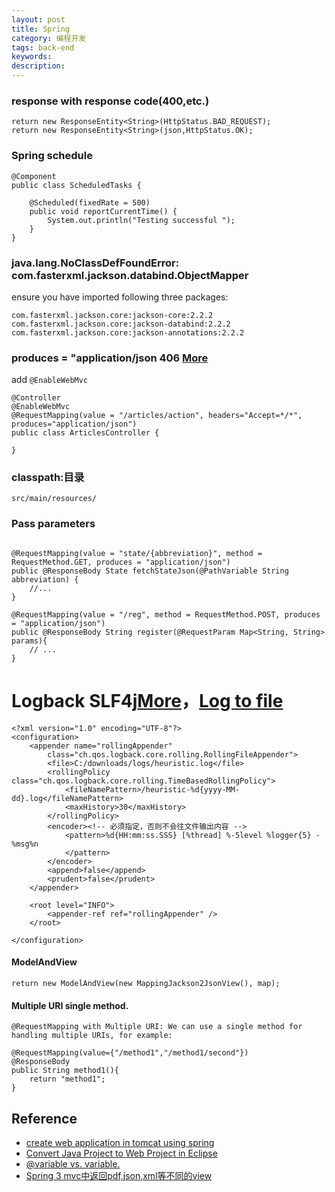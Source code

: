 ```yaml
---
layout: post
title: Spring
category: 编程开发
tags: back-end
keywords: 
description: 
---
```


### response with response code(400,etc.)

```
return new ResponseEntity<String>(HttpStatus.BAD_REQUEST);
return new ResponseEntity<String>(json,HttpStatus.OK);
```

### Spring schedule

```
@Component
public class ScheduledTasks {

    @Scheduled(fixedRate = 500)
    public void reportCurrentTime() {
        System.out.println("Testing successful ");
    }
}

```

### java.lang.NoClassDefFoundError: com.fasterxml.jackson.databind.ObjectMapper

ensure you have imported following three packages:

```
com.fasterxml.jackson.core:jackson-core:2.2.2
com.fasterxml.jackson.core:jackson-databind:2.2.2
com.fasterxml.jackson.core:jackson-annotations:2.2.2
```

### produces = "application/json 406 [More](http://stackoverflow.com/questions/16335591/spring-mvc-json-406-not-acceptable)

add `@EnableWebMvc`

```
@Controller
@EnableWebMvc
@RequestMapping(value = "/articles/action", headers="Accept=*/*",  produces="application/json")
public class ArticlesController {

}
```

### classpath:目录
```
src/main/resources/
```

### Pass parameters

```

@RequestMapping(value = "state/{abbreviation}", method = RequestMethod.GET, produces = "application/json")
public @ResponseBody State fetchStateJson(@PathVariable String abbreviation) {
	//...
}

```

```
@RequestMapping(value = "/reg", method = RequestMethod.POST, produces = "application/json")
public @ResponseBody String register(@RequestParam Map<String, String> params){
	// ...
}
```


# Logback SLF4j[More](http://www.mkyong.com/spring-mvc/spring-mvc-logback-slf4j-example/)，[Log to file](http://czj4451.iteye.com/blog/1975937)

```
<?xml version="1.0" encoding="UTF-8"?>
<configuration>
	<appender name="rollingAppender"
		class="ch.qos.logback.core.rolling.RollingFileAppender">
		<file>C:/downloads/logs/heuristic.log</file>
		<rollingPolicy class="ch.qos.logback.core.rolling.TimeBasedRollingPolicy">
			<fileNamePattern>/heuristic-%d{yyyy-MM-dd}.log</fileNamePattern>
			<maxHistory>30</maxHistory>
		</rollingPolicy>
		<encoder><!-- 必须指定，否则不会往文件输出内容 -->
			<pattern>%d{HH:mm:ss.SSS} [%thread] %-5level %logger{5} - %msg%n
			</pattern>
		</encoder>
		<append>false</append>
		<prudent>false</prudent>
	</appender>

	<root level="INFO">
		<appender-ref ref="rollingAppender" />
	</root>

</configuration>
```

#### ModelAndView

```
return new ModelAndView(new MappingJackson2JsonView(), map);
```

#### Multiple URI single method.

```
@RequestMapping with Multiple URI: We can use a single method for handling multiple URIs, for example:

@RequestMapping(value={"/method1","/method1/second"})
@ResponseBody
public String method1(){
    return "method1";
}
```

## Reference

* [create web application in tomcat using spring](https://sethuramanmurali.wordpress.com/2013/03/24/create-simple-spring-web-application-and-deploy-in-tomcat/)
* [Convert Java Project to Web Project in Eclipse](http://www.mkyong.com/java/how-to-convert-java-project-to-web-project-in-eclipse/)
* [@variable vs. variable.](http://stackoverflow.com/questions/1009954/mysql-variable-vs-variable-whats-the-difference)
* [Spring 3 mvc中返回pdf,json,xml等不同的view](http://blog.csdn.net/z69183787/article/details/41657071)